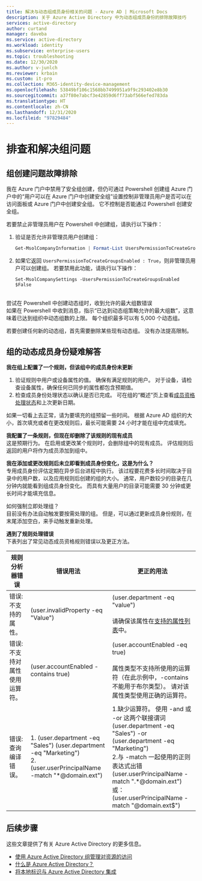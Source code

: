 ```yaml
---
title: 解决与动态组成员身份相关的问题 - Azure AD | Microsoft Docs
description: 关于 Azure Active Directory 中为动态组成员身份的排除故障技巧
services: active-directory
author: curtand
manager: daveba
ms.service: active-directory
ms.workload: identity
ms.subservice: enterprise-users
ms.topic: troubleshooting
ms.date: 12/30/2020
ms.author: v-junlch
ms.reviewer: krbain
ms.custom: it-pro
ms.collection: M365-identity-device-management
ms.openlocfilehash: 53849bf106c1568bb7499951a9f9c293402e8b30
ms.sourcegitcommit: a37f80e7abcf3e42859d6ff73abf566efed783da
ms.translationtype: HT
ms.contentlocale: zh-CN
ms.lasthandoff: 12/31/2020
ms.locfileid: "97829484"
---
```

# <a name="troubleshoot-and-resolve-groups-issues"></a>排查和解决组问题

## <a name="troubleshooting-group-creation-issues"></a>组创建问题故障排除

我在 Azure 门户中禁用了安全组创建，但仍可通过 Powershell 创建组 Azure 门户中的“用户可以在 Azure 门户中创建安全组”设置控制非管理员用户是否可以在访问面板或 Azure 门户中创建安全组。  它不控制是否能通过 Powershell 创建安全组。

若要禁止非管理员用户在 Powershell 中创建组，请执行以下操作：
1. 验证是否允许非管理员用户创建组：
   

   ```powershell
   Get-MsolCompanyInformation | Format-List UsersPermissionToCreateGroupsEnabled
   ```

  
2. 如果它返回 `UsersPermissionToCreateGroupsEnabled : True`，则非管理员用户可以创建组。 若要禁用此功能，请执行以下操作：
  

   ``` 
   Set-MsolCompanySettings -UsersPermissionToCreateGroupsEnabled $False
   ```

<br/>尝试在 Powershell 中创建动态组时，收到允许的最大组数错误<br/>
如果在 Powershell 中收到消息，指示“已达到动态组策略允许的最大组数”，这意味着已达到组织中动态组数的上限。 每个组织最多可以有 5,000 个动态组。

若要创建任何新的动态组，首先需要删除某些现有动态组。 没有办法提高限制。

## <a name="troubleshooting-dynamic-memberships-for-groups"></a>组的动态成员身份疑难解答

**我在组上配置了一个规则，但该组中的成员身份未更新**<br/>
1. 验证规则中用户或设备属性的值。 确保有满足规则的用户。 对于设备，请检查设备属性，确保任何已同步的属性都包含预期值。<br/>
2. 检查成员身份处理状态以确认是否已完成。 可在组的“概述”页上查看[成员资格处理状态](groups-create-rule.md#check-processing-status-for-a-rule)和上次更新日期。

如果一切看上去正常，请为要填充的组预留一些时间。 根据 Azure AD 组织的大小，首次填充或者在更改规则后，最长可能需要 24 小时才能在组中完成填充。

**我配置了一条规则，但现在却删除了该规则的现有成员**<br/>这是预期行为。 在启用或更改某个规则时，会删除组中的现有成员。 评估规则后返回的用户将作为成员添加到组中。

**我在添加或更改规则后未立即看到成员身份变化，这是为什么？**<br/>专用成员身份评估定期在异步后台进程中执行。 该过程要花费多长时间取决于目录中的用户数，以及应用规则后创建的组的大小。 通常，用户数较少的目录在几分钟内就能看到组成员身份变化。 而具有大量用户的目录可能需要 30 分钟或更长时间才能填充信息。

如何强制立即处理组？<br/>
目前没有办法自动触发要按需处理的组。 但是，可以通过更新成员身份规则，在末尾添加空白，来手动触发重新处理。  

**遇到了规则处理错误**<br/>下表列出了常见动态成员资格规则错误以及更正方法。

| 规则分析器错误 | 错误用法 | 更正的用法 |
| --- | --- | --- |
| 错误: 不支持的属性。 |(user.invalidProperty -eq "Value") |(user.department -eq "value")<br/><br/>请确保该属性在[支持的属性列表](groups-dynamic-membership.md#supported-properties)中。 |
| 错误: 不支持对属性使用运算符。 |(user.accountEnabled -contains true) |(user.accountEnabled -eq true)<br/><br/>属性类型不支持所使用的运算符（在此示例中，-contains 不能用于布尔类型）。 请对该属性类型使用正确的运算符。 |
| 错误: 查询编译错误。 | 1. (user.department -eq "Sales") (user.department -eq "Marketing")<br>2. (user.userPrincipalName -match "*@domain.ext") | 1.缺少运算符。 使用 -and 或 -or 这两个联接谓词<br>(user.department -eq "Sales") -or (user.department -eq "Marketing")<br>2.与 -match 一起使用的正则表达式出错<br>(user.userPrincipalName -match ".*@domain.ext")<br>或：(user.userPrincipalName -match "@domain.ext$") |

## <a name="next-steps"></a>后续步骤

这些文章提供了有关 Azure Active Directory 的更多信息。

* [使用 Azure Active Directory 组管理对资源的访问](../fundamentals/active-directory-manage-groups.md)
* [什么是 Azure Active Directory？](../fundamentals/active-directory-whatis.md)
* [将本地标识与 Azure Active Directory 集成](../hybrid/whatis-hybrid-identity.md)


